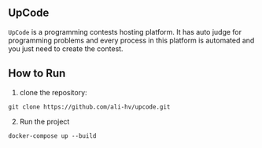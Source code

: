 ## UpCode
```UpCode``` is a programming contests hosting platform. It has auto judge for programming problems and every process in this platform is automated and you just need to create the contest.

## How to Run
1. clone the repository:
```
git clone https://github.com/ali-hv/upcode.git
```
2. Run the project
```
docker-compose up --build
```
